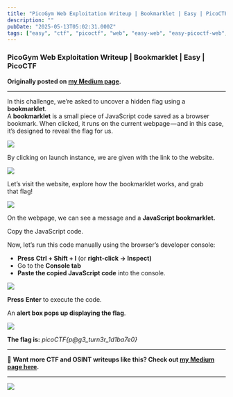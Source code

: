 ```yaml
---
title: "PicoGym Web Exploitation Writeup | Bookmarklet | Easy | PicoCTF"
description: ""
pubDate: "2025-05-13T05:02:31.000Z"
tags: ["easy", "ctf", "picoctf", "web", "easy-web", "easy-picoctf-web", "easy-picoctf", "picoctf-web"]
---
```


### PicoGym Web Exploitation Writeup | Bookmarklet | Easy | PicoCTF


**Originally posted on <a href="https://medium.com/@bl0ss0mx5/picogym-web-exploitation-writeup-bookmarklet-easy-picoctf-fb20eb335f52" target="_blank" rel="noopener noreferrer">my Medium page</a>.**

---

In this challenge, we’re asked to uncover a hidden flag using a **bookmarklet**.  
A **bookmarklet** is a small piece of JavaScript code saved as a browser bookmark. When clicked, it runs on the current webpage — and in this case, it’s designed to reveal the flag for us.

![](https://cdn-images-1.medium.com/max/666/1*0ySznn1gHjmtrPQeVI_RJQ.png)

By clicking on launch instance, we are given with the link to the website.

![](https://cdn-images-1.medium.com/max/666/1*elKWsw_U5x5QQfulT4XHhg.png)

Let’s visit the website, explore how the bookmarklet works, and grab that flag!

![](https://cdn-images-1.medium.com/max/1024/1*FbXSwby4qn9xrrftYXt-gQ.png)

On the webpage, we can see a message and a **JavaScript bookmarklet.**

Copy the JavaScript code.

Now, let’s run this code manually using the browser’s developer console:

*   **Press** **Ctrl + Shift + I** (or **right-click → Inspect)**
*   Go to the **Console tab**
*   **Paste the copied JavaScript code** into the console.

![](https://cdn-images-1.medium.com/max/1024/1*08gSEsCr00ObDgb3gX3oPw.png)

**Press** **Enter** to execute the code.

An **alert box pops up displaying the flag**.

![](https://cdn-images-1.medium.com/max/460/1*37lQaDEALsDkb_0goSKdEg.png)

**The flag is:** _picoCTF{p@g3\_turn3r\_1d1ba7e0}_

---

📖 **Want more CTF and OSINT writeups like this? Check out <a href="https://medium.com/@bl0ss0mx5" target="_blank" rel="noopener noreferrer">my Medium page here</a>.**

---

![](https://medium.com/_/stat?event=post.clientViewed&referrerSource=full_rss&postId=fb20eb335f52)